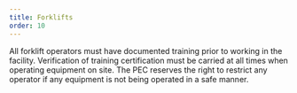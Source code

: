 ```yaml
---
title: Forklifts
order: 10
---
```


All forklift operators must have documented training prior to working in the facility. Verification of training certification must be carried at all times when operating equipment on site. The PEC reserves the right to restrict any operator if any equipment is not being operated in a safe manner.
